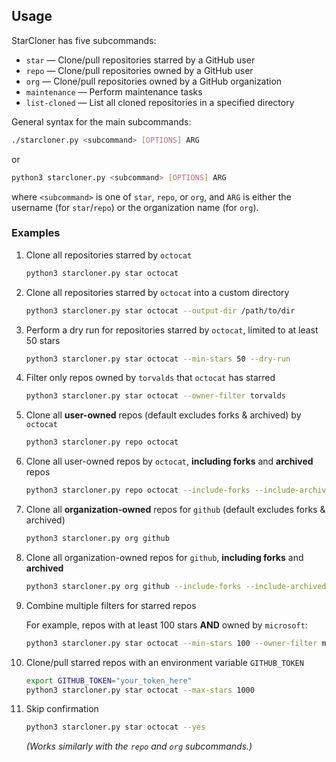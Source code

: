 ## Usage

StarCloner has five subcommands:

- `star` — Clone/pull repositories starred by a GitHub user  
- `repo` — Clone/pull repositories owned by a GitHub user  
- `org` — Clone/pull repositories owned by a GitHub organization  
- `maintenance` — Perform maintenance tasks  
- `list-cloned` — List all cloned repositories in a specified directory  

General syntax for the main subcommands:

```bash
./starcloner.py <subcommand> [OPTIONS] ARG
```

or

```bash
python3 starcloner.py <subcommand> [OPTIONS] ARG
```

where `<subcommand>` is one of `star`, `repo`, or `org`, and `ARG` is either the username (for `star`/`repo`) or the organization name (for `org`).

### Examples

1. Clone all repositories starred by `octocat`

   ```bash
   python3 starcloner.py star octocat
   ```

2. Clone all repositories starred by `octocat` into a custom directory

   ```bash
   python3 starcloner.py star octocat --output-dir /path/to/dir
   ```

3. Perform a dry run for repositories starred by `octocat`, limited to at least 50 stars

   ```bash
   python3 starcloner.py star octocat --min-stars 50 --dry-run
   ```

4. Filter only repos owned by `torvalds` that `octocat` has starred

   ```bash
   python3 starcloner.py star octocat --owner-filter torvalds
   ```

5. Clone all **user-owned** repos (default excludes forks & archived) by `octocat`

   ```bash
   python3 starcloner.py repo octocat
   ```

6. Clone all user-owned repos by `octocat`, **including forks** and **archived** repos

   ```bash
   python3 starcloner.py repo octocat --include-forks --include-archived
   ```

7. Clone all **organization-owned** repos for `github` (default excludes forks & archived)

   ```bash
   python3 starcloner.py org github
   ```

8. Clone all organization-owned repos for `github`, **including forks** and **archived**

   ```bash
   python3 starcloner.py org github --include-forks --include-archived
   ```

9. Combine multiple filters for starred repos

   For example, repos with at least 100 stars **AND** owned by `microsoft`:

   ```bash
   python3 starcloner.py star octocat --min-stars 100 --owner-filter microsoft
   ```

10. Clone/pull starred repos with an environment variable `GITHUB_TOKEN`

    ```bash
    export GITHUB_TOKEN="your_token_here"
    python3 starcloner.py star octocat --max-stars 1000
    ```

11. Skip confirmation

    ```bash
    python3 starcloner.py star octocat --yes
    ```
    *(Works similarly with the `repo` and `org` subcommands.)*

